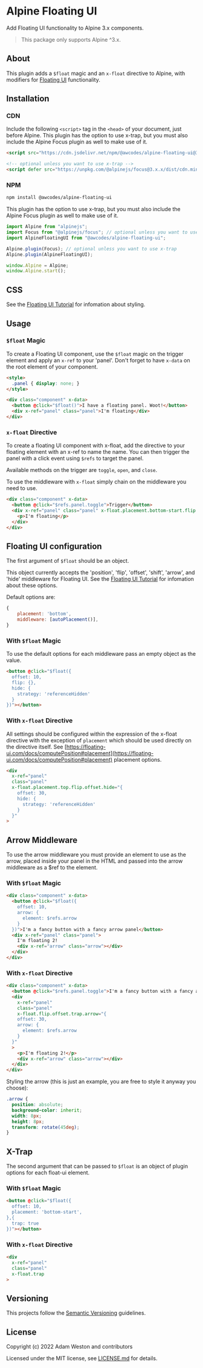 # Alpine Floating UI

Add Floating UI functionality to Alpine 3.x components.

> This package only supports Alpine ^3.x.

## About

This plugin adds a `$float` magic and an `x-float` directive to Alpine, with modifiers for [Floating UI](https://floating-ui.com/) functionality.

## Installation

### CDN

Include the following `<script>` tag in the `<head>` of your document, just before Alpine. This plugin has the option to use x-trap, but you must also include the Alpine Focus plugin as well to make use of it.

```html
<script src="https://cdn.jsdelivr.net/npm/@awcodes/alpine-floating-ui@3.x.x/dist/cdn.min.js" defer></script>

<!-- optional unless you want to use x-trap -->
<script defer src="https://unpkg.com/@alpinejs/focus@3.x.x/dist/cdn.min.js"></script>
```

### NPM

```bash
npm install @awcodes/alpine-floating-ui
```

This plugin has the option to use x-trap, but you must also include the Alpine Focus plugin as well to make use of it.

```js
import Alpine from "alpinejs";
import Focus from "@alpinejs/focus"; // optional unless you want to use x-trap
import AlpineFloatingUI from "@awcodes/alpine-floating-ui";

Alpine.plugin(Focus); // optional unless you want to use x-trap
Alpine.plugin(AlpineFloatingUI);

window.Alpine = Alpine;
window.Alpine.start();
```

## CSS

See the [Floating UI Tutorial](https://floating-ui.com/docs/tutorial) for infomation about styling.

## Usage

### `$float` Magic
To create a Floating UI component, use the `$float` magic on the trigger element and apply an `x-ref` to your 'panel'. Don't forget to have `x-data` on the root element of your component.

```html
<style>
  .panel { display: none; }
</style>

<div class="component" x-data>
  <button @click="$float()">I have a floating panel. Woot!</button>
  <div x-ref="panel" class="panel">I'm floating</div>
</div>
```

### `x-float` Directive

To create a floating UI component with x-float, add the directive to your floating element with an x-ref to name the name. You can then trigger the panel with a click event using `$refs` to target the panel.

Available methods on the trigger are `toggle`, `open`, and `close`.

To use the middleware with `x-float` simply chain on the middleware you need to use.

```html
<div class="component" x-data>
  <button @click="$refs.panel.toggle">Trigger</button>
  <div x-ref="panel" class="panel" x-float.placement.bottom-start.flip.offset>
    <p>I'm floating</p>
  </div>
</div>
```

## Floating UI configuration

The first argument of  `$float` should be an object.

This object currently accepts the 'position', 'flip', 'offset', 'shift', 'arrow', and 'hide' middleware for Floating UI. See the [Floating UI Tutorial](https://floating-ui.com/docs/tutorial) for infomation about these options.

Default options are:

```js
{
    placement: 'bottom',
    middleware: [autoPlacement()],
}
```

### With `$float` Magic

To use the default options for each middleware pass an empty object as the value.

```html
<button @click="$float({
  offset: 10,
  flip: {},
  hide: {
    strategy: 'referenceHidden'
  }
})"></button>
```

### With `x-float` Directive

All settings should be configured within the expression of the x-float directive with the exception of `placement` which should be used directly on the directive itself. See [https://floating-ui.com/docs/computePosition#placement](https://floating-ui.com/docs/computePosition#placement) placement options.

```html
<div
  x-ref="panel"
  class="panel"
  x-float.placement.top.flip.offset.hide="{
    offset: 30,
    hide: {
      strategy: 'referenceHidden'
    }
  }"
>
```

## Arrow Middleware

To use the arrow middleware you must provide an element to use as the arrow, placed inside your panel in the HTML and passed into the arrow middleware as a $ref to the element.

### With `$float` Magic

```html
<div class="component" x-data>
  <button @click="$float({
    offset: 10,
    arrow: {
      element: $refs.arrow
    }
  })">I'm a fancy button with a fancy arrow panel</button>
  <div x-ref="panel" class="panel">
    I'm floating 2!
    <div x-ref="arrow" class="arrow"></div>
  </div>
</div>
```

### With `x-float` Directive

```html
<div class="component" x-data>
  <button @click="$refs.panel.toggle">I'm a fancy button with a fancy arrow panel</button>
  <div
    x-ref="panel"
    class="panel"
    x-float.flip.offset.trap.arrow="{
    offset: 30,
    arrow: {
      element: $refs.arrow
    }
  }"
  >
    <p>I'm floating 2!</p>
    <div x-ref="arrow" class="arrow"></div>
  </div>
</div>
```

Styling the arrow (this is just an example, you are free to style it anyway you choose):

```css
.arrow {
  position: absolute;
  background-color: inherit;
  width: 8px;
  height: 8px;
  transform: rotate(45deg);
}
```

## X-Trap

The second argument that can be passed to `$float` is an object of plugin options for each float-ui element.

### With `$float` Magic

```html
<button @click="$float({
  offset: 10,
  placement: 'bottom-start',
},{
  trap: true
})"></button>
```

### With `x-float` Directive

```html
<div
  x-ref="panel"
  class="panel"
  x-float.trap
>
```

## Versioning

This projects follow the [Semantic Versioning](https://semver.org/) guidelines.

## License

Copyright (c) 2022 Adam Weston and contributors

Licensed under the MIT license, see [LICENSE.md](LICENSE.md) for details.
